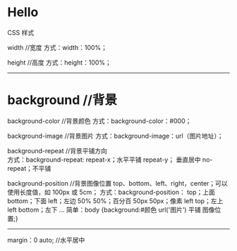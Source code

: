 # Hello
CSS 样式

width   //宽度
方式：width：100%；

height   //高度
方式：height：100%；

*****************************
<h1>background   //背景</h1>

background-color   //背景颜色
方式：background-color：#000；

background-image   //背景图片
方式：background-image：url（图片地址）；

background-repeat   //背景平铺方向
</br>
方式：background-repeat:
          repeat-x；水平平铺 
          repeat-y； 垂直居中
          no-repeat；不平铺

background-position   //背景图像位置
top、bottom、left、right，center；可以使用长度值，如 100px 或 5cm；
方式：background-position：
          top；上面
          bottom；下面
          left；左边 
          50% 50%；百分百
          50px 50px；像素
          left top；左上
          left bottom；左下
          ...
简单：body {background:#颜色 url('图片') 平铺 图像位置;} 
*****************************

margin：0 auto;   //水平居中

